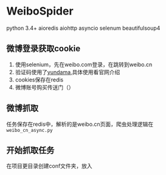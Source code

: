 # WeiboSpider
python 3.4+
aioredis
aiohttp
asyncio
selenum
beautifulsoup4

## 微博登录获取cookie
1. 使用selenium，先在weibo.com登录，在跳转到weibo.cn
2. 验证码使用了[yundama](www.yundama.com),具体使用看官网介绍
3. cookies保存在redis
4. 微博账号购买传送门（）
## 微博抓取
任务保存在redis中，解析的是weibo.cn页面，爬虫处理逻辑在```weibo_cn_async.py```

## 开始抓取任务
在项目更目录创建conf文件夹，放入

